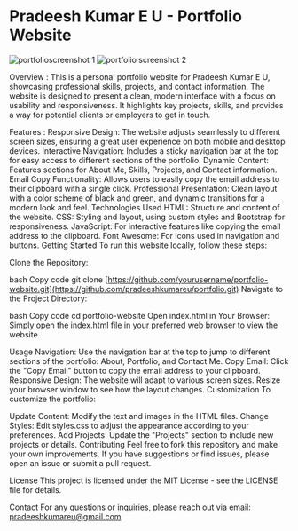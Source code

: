 # Pradeesh Kumar E U - Portfolio Website
![portfolioscreenshot 1](https://github.com/user-attachments/assets/b1f42a29-fa1e-4354-8496-634b6cd154a3)
![portfolio screenshot 2](https://github.com/user-attachments/assets/5a4c561f-9259-4e7f-a4b6-4d542c579eaf)

Overview :
This is a personal portfolio website for Pradeesh Kumar E U, showcasing professional skills, projects, and contact information. The website is designed to present a clean, modern interface with a focus on usability and responsiveness. It highlights key projects, skills, and provides a way for potential clients or employers to get in touch.

Features :
Responsive Design: The website adjusts seamlessly to different screen sizes, ensuring a great user experience on both mobile and desktop devices.
Interactive Navigation: Includes a sticky navigation bar at the top for easy access to different sections of the portfolio.
Dynamic Content: Features sections for About Me, Skills, Projects, and Contact information.
Email Copy Functionality: Allows users to easily copy the email address to their clipboard with a single click.
Professional Presentation: Clean layout with a color scheme of black and green, and dynamic transitions for a modern look and feel.
Technologies Used
HTML: Structure and content of the website.
CSS: Styling and layout, using custom styles and Bootstrap for responsiveness.
JavaScript: For interactive features like copying the email address to the clipboard.
Font Awesome: For icons used in navigation and buttons.
Getting Started
To run this website locally, follow these steps:

Clone the Repository:

bash
Copy code
git clone [https://github.com/yourusername/portfolio-website.git](https://github.com/pradeeshkumareu/portfolio.git)
Navigate to the Project Directory:

bash
Copy code
cd portfolio-website
Open index.html in Your Browser:
Simply open the index.html file in your preferred web browser to view the website.

Usage
Navigation: Use the navigation bar at the top to jump to different sections of the portfolio: About, Portfolio, and Contact Me.
Copy Email: Click the "Copy Email" button to copy the email address to your clipboard.
Responsive Design: The website will adapt to various screen sizes. Resize your browser window to see how the layout changes.
Customization
To customize the portfolio:

Update Content: Modify the text and images in the HTML files.
Change Styles: Edit styles.css to adjust the appearance according to your preferences.
Add Projects: Update the "Projects" section to include new projects or details.
Contributing
Feel free to fork this repository and make your own improvements. If you have suggestions or find issues, please open an issue or submit a pull request.

License
This project is licensed under the MIT License - see the LICENSE file for details.

Contact
For any questions or inquiries, please reach out via email: pradeeshkumareu@gmail.com
